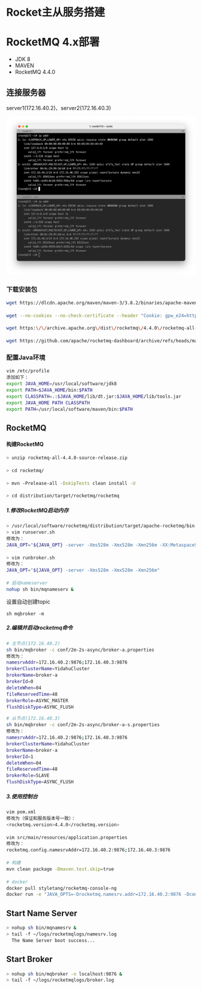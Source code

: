 # Rocket主从服务搭建

# RocketMQ 4.x部署

- JDK 8
- MAVEN
- RocketMQ 4.4.0

## 连接服务器

server1(172.16.40.2)、server2(172.16.40.3)

![image-20210829124610062](assets/image-20210829124610062.png)



### 下载安装包

```sh
wget https://dlcdn.apache.org/maven/maven-3/3.8.2/binaries/apache-maven-3.8.2-bin.tar.gz

wget --no-cookies --no-check-certificate --header "Cookie: gpw_e24=http%3A%2F%2Fwww.oracle.com%2F; oraclelicense=accept-securebackup-cookie" "http://download.oracle.com/otn-pub/java/jdk/8u141-b15/336fa29ff2bb4ef291e347e091f7f4a7/jdk-8u141-linux-x64.tar.gz"

wget https:\/\/archive.apache.org\/dist\/rocketmq\/4.4.0\/rocketmq-all-4.4.0-source-release.zip

wget https://github.com/apache/rocketmq-dashboard/archive/refs/heads/master.zip
```

### 配置Java环境

```sh
vim /etc/profile
添加如下：
export JAVA_HOME=/usr/local/software/jdk8
export PATH=$JAVA_HOME/bin:$PATH
export CLASSPATH=.:$JAVA_HOME/lib/dt.jar:$JAVA_HOME/lib/tools.jar
export JAVA_HOME PATH CLASSPATH
export PATH=/usr/local/software/maven/bin:$PATH
```

## RocketMQ

#### 构建RocketMQ

```sh
> unzip rocketmq-all-4.4.0-source-release.zip

> cd rocketmq/

> mvn -Prelease-all -DskipTests clean install -U

> cd distribution/target/rocketmq/rocketmq
```

##### 1.修改RocketMQ启动内存

```sh
> /usr/local/software/rocketmq/distribution/target/apache-rocketmq/bin
> vim runserver.sh
修改为：
JAVA_OPT="${JAVA_OPT} -server -Xms528m -Xmx528m -Xmn256m -XX:MetaspaceSize=128m -XX:MaxMetaspaceSize=320m"

> vim runbroker.sh
修改为：
JAVA_OPT="${JAVA_OPT} -server -Xms528m -Xmx528m -Xmn256m"

# 启动nameserver
nohup sh bin/mqnameserv &
```

设置自动创建topic

```
sh mqbroker -m
```



##### 2.编辑并启动rocketmq命令

```sh
# 主节点(172.16.40.2)
sh bin/mqbroker -c conf/2m-2s-async/broker-a.properties
修改为：
namesrvAddr=172.16.40.2:9876;172.16.40.3:9876
brokerClusterName=YidahuCluster
brokerName=broker-a
brokerId=0
deleteWhen=04
fileReservedTime=48
brokerRole=ASYNC_MASTER
flushDiskType=ASYNC_FLUSH
```



```sh
# 从节点(172.16.40.3)
sh bin/mqbroker -c conf/2m-2s-async/broker-a-s.properties
修改为：
namesrvAddr=172.16.40.2:9876;172.16.40.3:9876
brokerClusterName=YidahuCluster
brokerName=broker-a
brokerId=1
deleteWhen=04
fileReservedTime=48
brokerRole=SLAVE
flushDiskType=ASYNC_FLUSH
```

##### 3.使用控制台

```sh
vim pom.xml
修改为（保证和服务版本号一致）：
<rocketmq.version>4.4.0</rocketmq.version>

vim src/main/resources/application.properties
修改为：
rocketmq.config.namesrvAddr=172.16.40.2:9876;172.16.40.3:9876

# 构建
mvn clean package -Dmaven.test.skip=true

# docker
docker pull styletang/rocketmq-console-ng
docker run -e "JAVA_OPTS=-Drocketmq.namesrv.addr=172.16.40.2:9876 -Dcom.rocketmq.sendMessageWithVIPChannel=false" -p 8088:8080 -t styletang/rocketmq-console-ng

```

## Start Name Server

```sh
> nohup sh bin/mqnamesrv &
> tail -f ~/logs/rocketmqlogs/namesrv.log
  The Name Server boot success...
```

## Start Broker

```sh
> nohup sh bin/mqbroker -n localhost:9876 &
> tail -f ~/logs/rocketmqlogs/broker.log 

```

